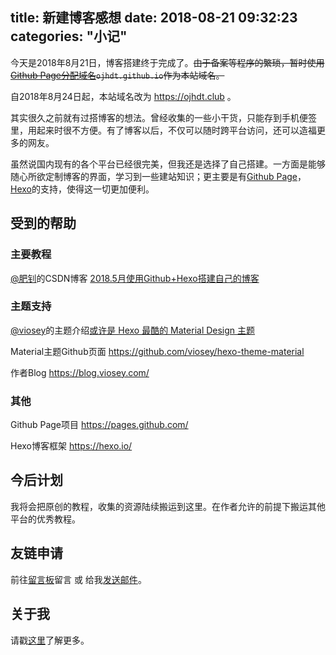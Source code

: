title: 新建博客感想
date: 2018-08-21 09:32:23
categories: "小记"
---
今天是2018年8月21日，博客搭建终于完成了。~~由于备案等程序的繁琐，暂时使用[Github Page分配域名](https://ojhdt.github.io)`ojhdt.github.io`作为本站域名。~~

自2018年8月24日起，本站域名改为 https://ojhdt.club 。

其实很久之前就有过搭博客的想法。曾经收集的一些小干货，只能存到手机便签里，用起来时很不方便。有了博客以后，不仅可以随时跨平台访问，还可以造福更多的网友。

虽然说国内现有的各个平台已经很完美，但我还是选择了自己搭建。一方面是能够随心所欲定制博客的界面，学习到一些建站知识；更主要是有[Github Page](https://pages.github.com/)，[Hexo](https://hexo.io/)的支持，使得这一切更加便利。

## 受到的帮助

### 主要教程

[@肥钊](https://blog.csdn.net/weixin_39879178/article/details/80319392)的CSDN博客
[2018.5月使用Github+Hexo搭建自己的博客](https://blog.csdn.net/weixin_39879178/article/details/80319392)

### 主题支持

[@viosey](https://www.jianshu.com/u/69be114b842c)的主题介绍[或许是 Hexo 最酷的 Material Design 主题](https://www.jianshu.com/p/fb7abff59c01)

Material主题Github页面 https://github.com/viosey/hexo-theme-material

作者Blog https://blog.viosey.com/

### 其他

Github Page项目 https://pages.github.com/

Hexo博客框架 https://hexo.io/

## 今后计划
我将会把原创的教程，收集的资源陆续搬运到这里。在作者允许的前提下搬运其他平台的优秀教程。

## 友链申请
前往[留言板](https://ojhdt.club/board/)留言 或 
给我[发送邮件](mailto:%20ojhdtmail@gmail.com)。

## 关于我
请戳[这里](https://ojhdt.club/about/)了解更多。

